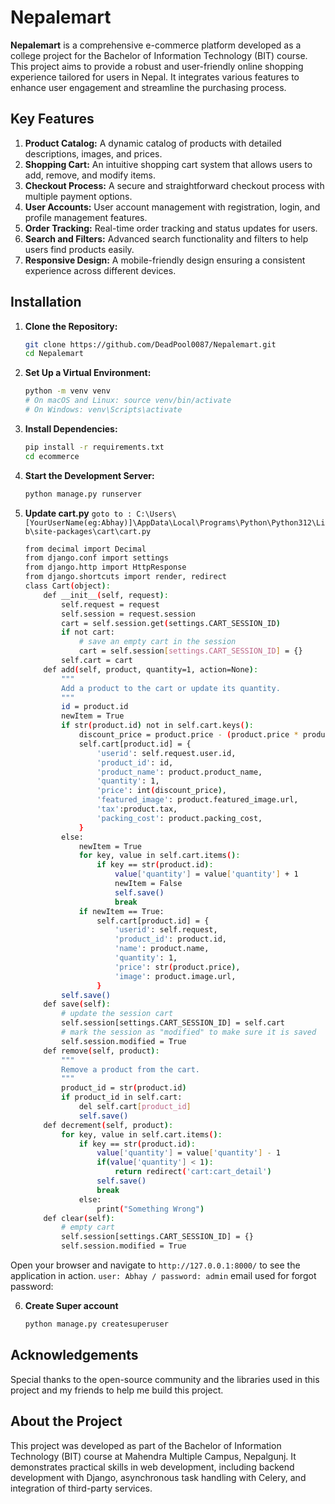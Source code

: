 # Nepalemart

**Nepalemart** is a comprehensive e-commerce platform developed as a college project for the Bachelor of Information Technology (BIT) course. This project aims to provide a robust and user-friendly online shopping experience tailored for users in Nepal. It integrates various features to enhance user engagement and streamline the purchasing process.

## Key Features

1. **Product Catalog:** A dynamic catalog of products with detailed descriptions, images, and prices.
2. **Shopping Cart:** An intuitive shopping cart system that allows users to add, remove, and modify items.
3. **Checkout Process:** A secure and straightforward checkout process with multiple payment options.
4. **User Accounts:** User account management with registration, login, and profile management features.
5. **Order Tracking:** Real-time order tracking and status updates for users.
6. **Search and Filters:** Advanced search functionality and filters to help users find products easily.
7. **Responsive Design:** A mobile-friendly design ensuring a consistent experience across different devices.

## Installation

1. **Clone the Repository:**

    ```bash
    git clone https://github.com/DeadPool0087/Nepalemart.git
    cd Nepalemart
    ```

2. **Set Up a Virtual Environment:**

    ```bash
    python -m venv venv
    # On macOS and Linux: source venv/bin/activate
    # On Windows: venv\Scripts\activate
    ```

3. **Install Dependencies:**

    ```bash
    pip install -r requirements.txt
    cd ecommerce
    ```

4. **Start the Development Server:**

    ```bash
    python manage.py runserver
    ```
5. **Update cart.py**
    `goto to : C:\Users\[YourUserName(eg:Abhay)]\AppData\Local\Programs\Python\Python312\Lib\site-packages\cart\cart.py `
    ```bash
    from decimal import Decimal
    from django.conf import settings
    from django.http import HttpResponse
    from django.shortcuts import render, redirect
    class Cart(object):
        def __init__(self, request):
            self.request = request
            self.session = request.session
            cart = self.session.get(settings.CART_SESSION_ID)
            if not cart:
                # save an empty cart in the session
                cart = self.session[settings.CART_SESSION_ID] = {}
            self.cart = cart
        def add(self, product, quantity=1, action=None):
            """
            Add a product to the cart or update its quantity.
            """
            id = product.id
            newItem = True
            if str(product.id) not in self.cart.keys():
                discount_price = product.price - (product.price * product.Discount / 100)
                self.cart[product.id] = {
                    'userid': self.request.user.id,
                    'product_id': id,
                    'product_name': product.product_name,
                    'quantity': 1,
                    'price': int(discount_price),
                    'featured_image': product.featured_image.url,
                    'tax':product.tax,
                    'packing_cost': product.packing_cost,
                }
            else:
                newItem = True
                for key, value in self.cart.items():
                    if key == str(product.id):
                        value['quantity'] = value['quantity'] + 1
                        newItem = False
                        self.save()
                        break
                if newItem == True:
                    self.cart[product.id] = {
                        'userid': self.request,
                        'product_id': product.id,
                        'name': product.name,
                        'quantity': 1,
                        'price': str(product.price),
                        'image': product.image.url,
                    }
            self.save()
        def save(self):
            # update the session cart
            self.session[settings.CART_SESSION_ID] = self.cart
            # mark the session as "modified" to make sure it is saved
            self.session.modified = True
        def remove(self, product):
            """
            Remove a product from the cart.
            """
            product_id = str(product.id)
            if product_id in self.cart:
                del self.cart[product_id]
                self.save()
        def decrement(self, product):
            for key, value in self.cart.items():
                if key == str(product.id):
                    value['quantity'] = value['quantity'] - 1
                    if(value['quantity'] < 1):
                        return redirect('cart:cart_detail')
                    self.save()
                    break
                else:
                    print("Something Wrong")
        def clear(self):
            # empty cart
            self.session[settings.CART_SESSION_ID] = {}
            self.session.modified = True
    ```
Open your browser and navigate to `http://127.0.0.1:8000/` to see the application in action. `user: Abhay / password: admin`
email used for forgot password: 

6. **Create Super account**
    ```bash
    python manage.py createsuperuser
    ```
## Acknowledgements

Special thanks to the open-source community and the libraries used in this project and my friends to help me build this project.

## About the Project

This project was developed as part of the Bachelor of Information Technology (BIT) course at Mahendra Multiple Campus, Nepalgunj. It demonstrates practical skills in web development, including backend development with Django, asynchronous task handling with Celery, and integration of third-party services.
